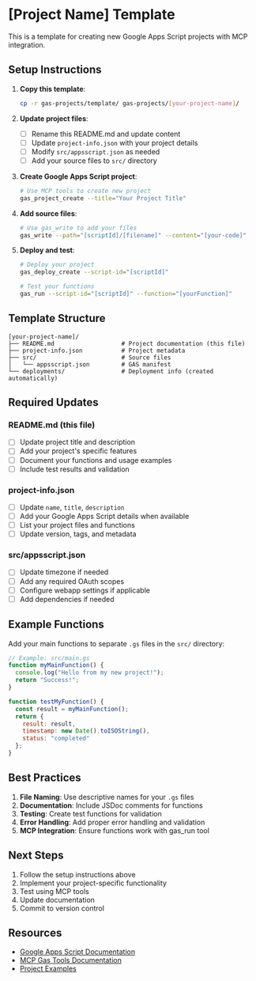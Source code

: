 # [Project Name] Template

This is a template for creating new Google Apps Script projects with MCP integration.

## **Setup Instructions**

1. **Copy this template**:
   ```bash
   cp -r gas-projects/template/ gas-projects/[your-project-name]/
   ```

2. **Update project files**:
   - [ ] Rename this README.md and update content
   - [ ] Update `project-info.json` with your project details
   - [ ] Modify `src/appsscript.json` as needed
   - [ ] Add your source files to `src/` directory

3. **Create Google Apps Script project**:
   ```bash
   # Use MCP tools to create new project
   gas_project_create --title="Your Project Title"
   ```

4. **Add source files**:
   ```bash
   # Use gas_write to add your files
   gas_write --path="[scriptId]/[filename]" --content="[your-code]"
   ```

5. **Deploy and test**:
   ```bash
   # Deploy your project
   gas_deploy_create --script-id="[scriptId]"
   
   # Test your functions
   gas_run --script-id="[scriptId]" --function="[yourFunction]"
   ```

## **Template Structure**

```
[your-project-name]/
├── README.md                   # Project documentation (this file)
├── project-info.json           # Project metadata
├── src/                        # Source files
│   └── appsscript.json         # GAS manifest
└── deployments/                # Deployment info (created automatically)
```

## **Required Updates**

### **README.md (this file)**
- [ ] Update project title and description
- [ ] Add your project's specific features
- [ ] Document your functions and usage examples
- [ ] Include test results and validation

### **project-info.json**
- [ ] Update `name`, `title`, `description`
- [ ] Add your Google Apps Script details when available
- [ ] List your project files and functions
- [ ] Update version, tags, and metadata

### **src/appsscript.json**
- [ ] Update timezone if needed
- [ ] Add any required OAuth scopes
- [ ] Configure webapp settings if applicable
- [ ] Add dependencies if needed

## **Example Functions**

Add your main functions to separate `.gs` files in the `src/` directory:

```javascript
// Example: src/main.gs
function myMainFunction() {
  console.log("Hello from my new project!");
  return "Success!";
}

function testMyFunction() {
  const result = myMainFunction();
  return {
    result: result,
    timestamp: new Date().toISOString(),
    status: "completed"
  };
}
```

## **Best Practices**

1. **File Naming**: Use descriptive names for your `.gs` files
2. **Documentation**: Include JSDoc comments for functions
3. **Testing**: Create test functions for validation
4. **Error Handling**: Add proper error handling and validation
5. **MCP Integration**: Ensure functions work with gas_run tool

## **Next Steps**

1. Follow the setup instructions above
2. Implement your project-specific functionality
3. Test using MCP tools
4. Update documentation
5. Commit to version control

## **Resources**

- [Google Apps Script Documentation](https://developers.google.com/apps-script)
- [MCP Gas Tools Documentation](../../docs/)
- [Project Examples](../fibonacci-calculator/) 